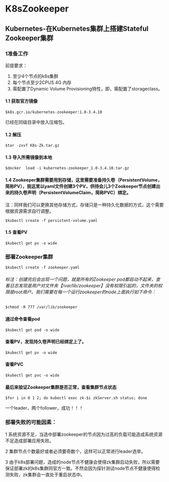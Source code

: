 # K8sZookeeper

## Kubernetes-在Kubernetes集群上搭建Stateful Zookeeper集群


### 1准备工作


前提要求：

1. 至少4个节点的k8s集群
1. 每个节点至少2CPUS 4G 内存
1. 需配置了Dynamic Volume Provisioning特性，即，需配置了storageclass。

#### 1.1 获取官方镜像

    $k8s.gcr.io/kubernetes-zookeeper:1.0-3.4.10

已经在同级目录中放入压缩包。

#### 1.2 解压

    $tar -zxvf K8s-Zk.tar.gz

#### 1.3 导入所需镜像到本地

    $docker  load -i kubernetes-zookeeper_1.0-3.4.10.tar.gz

#### 1.4 Zookeeper集群需要用到存储，这里需要准备持久卷（PersistentVolume，简称PV），我这里以yaml文件创建3个PV，供待会儿3个Zookeeper节点创建出来的持久卷声明（PersistentVolumeClaim，简称PVC）绑定。


注：同样我们可以更换其他存储方式，存储只是一种持久化数据的方式，这个需要根据资源需求自行调整。


    $kubectl create -f persistent-volume.yaml

#### 1.5 查看PV

    $kubectl get pv -o wide

### 部署Zookeeper集群

    $kubectl create -f zookeeper.yaml


###### 标注：创建完后会出现一个问题，就是所有的Zookeeper pod都启动不起来，查看日志发现是用户对文件夹【/var/lib/zookeeper】没有权限引起的，文件夹的权限是root用户。我们需要在每一个运行zookeeper的node上面执行如下命令：

    $chmod -R 777 /var/lib/zookeeper



#### 通过命令查看pod

    $kubectl get pod -o wide

#### 查看PV，发现持久卷声明已经绑定上了。

    $kubectl get pv -o wide
#### 查看PVC

    $kubectl get pvc -o wide

#### 最后来验证Zookeeper集群是否正常，查看集群节点状态

    $for i in 0 1 2; do kubectl exec zk-$i zkServer.sh status; done

一个leader，两个follower，成功！！！


### 部署失败的可能因素：

1  系统资源不足，当选中部署zookeeper的节点因为过高的负载可能造成系统资源不足造成部署应用失败。

2  集群节点个数最好或者必须要奇数个，这样可以正常进行leader选举。

3  由于k8s部署问题，造成的node节点不健康会使得zk集群启动失败，所以需要保证部署zk的k8s集群同官方一致。不然会因为探针测试node节点不健康使得检测失败，zk集群会一直处于重启状态中。

